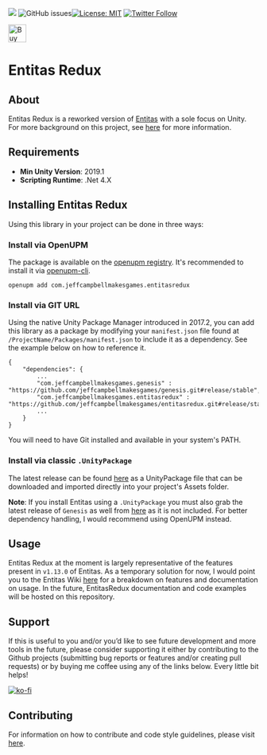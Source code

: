 <a href="https://openupm.com/packages/com.jeffcampbellmakesgames.entitasredux/"><img src="https://img.shields.io/npm/v/com.jeffcampbellmakesgames.entitasredux?label=openupm&amp;registry_uri=https://package.openupm.com" /></a>
<img alt="GitHub issues" src="https://img.shields.io/github/issues/jeffcampbellmakesgames/EntitasRedux?style=flat-square">[![License: MIT](https://img.shields.io/badge/License-MIT-blue.svg)](https://opensource.org/licenses/MIT)
[![Twitter Follow](https://img.shields.io/badge/twitter-%40stampyturtle-blue.svg?style=flat&label=Follow)](https://twitter.com/stampyturtle)

<a href='https://ko-fi.com/I3I2W7GX' target='_blank'><img height='36' style='border:0px;height:36px;' src='https://cdn.ko-fi.com/cdn/kofi3.png?v=2' border='0' alt='Buy Me a Coffee at ko-fi.com' /></a>

# Entitas Redux

## About
Entitas Redux is a reworked version of [Entitas](https://github.com/sschmid/Entitas-CSharp) with a sole focus on Unity. For more background on this project, see [here](BACKGROUND.md) for more information.

## Requirements
* **Min Unity Version**: 2019.1
* **Scripting Runtime**: .Net 4.X

## Installing Entitas Redux
Using this library in your project can be done in three ways:

### Install via OpenUPM
The package is available on the [openupm registry](https://openupm.com/). It's recommended to install it via [openupm-cli](https://github.com/openupm/openupm-cli).

```
openupm add com.jeffcampbellmakesgames.entitasredux
```

### Install via GIT URL
Using the native Unity Package Manager introduced in 2017.2, you can add this library as a package by modifying your `manifest.json` file found at `/ProjectName/Packages/manifest.json` to include it as a dependency. See the example below on how to reference it.

```
{
	"dependencies": {
		...
		"com.jeffcampbellmakesgames.genesis" : "https://github.com/jeffcampbellmakesgames/genesis.git#release/stable",
		"com.jeffcampbellmakesgames.entitasredux" : "https://github.com/jeffcampbellmakesgames/entitasredux.git#release/stable",
		...
	}
}
```


You will need to have Git installed and available in your system's PATH.

### Install via classic `.UnityPackage`
The latest release can be found [here](https://github.com/jeffcampbellmakesgames/entitasredux/releases) as a UnityPackage file that can be downloaded and imported directly into your project's Assets folder.

**Note**: If you install Entitas using a `.UnityPackage` you must also grab the latest release of `Genesis` as well from [here](https://github.com/jeffcampbellmakesgames/genesis.git) as it is not included. For better dependency handling, I would recommend using OpenUPM instead.

## Usage

Entitas Redux at the moment is largely representative of the features present in `v1.13.0` of Entitas. As a temporary solution for now, I would point you to the Entitas Wiki [here](https://github.com/sschmid/Entitas-CSharp/wiki/Tutorials) for a breakdown on features and documentation on usage. In the future, EntitasRedux documentation and code examples will be hosted on this repository.

## Support
If this is useful to you and/or you’d like to see future development and more tools in the future, please consider supporting it either by contributing to the Github projects (submitting bug reports or features and/or creating pull requests) or by buying me coffee using any of the links below. Every little bit helps!

[![ko-fi](https://www.ko-fi.com/img/githubbutton_sm.svg)](https://ko-fi.com/I3I2W7GX)

## Contributing

For information on how to contribute and code style guidelines, please visit [here](CONTRIBUTING.md).
